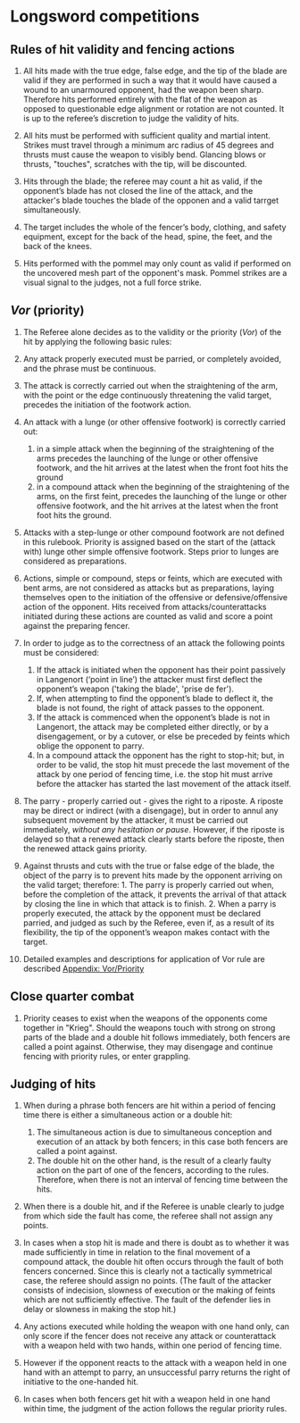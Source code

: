 # Longsword competitions

## Rules of hit validity and fencing actions

1. All hits made with the true edge, false edge, and the tip of the blade are valid if they are
   performed in such a way that it would have caused a wound to an unarmoured opponent, had the
   weapon been sharp. Therefore hits performed entirely with the flat of the weapon as opposed
   to questionable edge alignment or rotation are not counted. It is up to the referee’s discretion
   to judge the validity of hits.
   
2. All hits must be performed with sufficient quality and martial intent. Strikes must travel through
   a minimum arc radius of 45 degrees and thrusts must cause the weapon to visibly bend. Glancing blows
   or thrusts, "touches", scratches with the tip, will be discounted.   

3. Hits through the blade; the referee may count a hit as valid, if the opponent’s
   blade has not closed the line of the attack, and the attacker's blade touches the blade of the opponen
   and a valid tarrget simultaneously.

4. The target includes the whole of the fencer’s body, clothing, and safety equipment, except for the back
   of the head, spine, the feet, and the back of the knees.

5. Hits performed with the pommel may only count as valid if performed on the uncovered mesh part of
   the opponent's mask. Pommel strikes are a visual signal to the judges, not a full force strike.

## *Vor* (priority)

1.  The Referee alone decides as to the validity or the priority (*Vor*) of the hit by applying the
    following basic rules:

2.  Any attack properly executed must be parried, or completely avoided, and the phrase must be
    continuous.

3.  The attack is correctly carried out when the straightening of the arm, with the point or the
    edge continuously threatening the valid target, precedes the initiation of the footwork action.

4.  An attack with a lunge (or other offensive footwork) is correctly carried out:
    1. in a simple attack when the beginning of the straightening of the arms precedes the launching
       of the lunge or other offensive footwork, and the hit arrives at the latest when the front
       foot hits the ground
    2. in a compound attack when the beginning of the straightening of the arms, on the first feint,
       precedes the launching of the lunge or other offensive footwork, and the hit arrives at the
       latest when the front foot hits the ground.

5.  Attacks with a step-lunge or other compound footwork are not defined in this rulebook.
    Priority is assigned based on the start of the (attack with) lunge other simple offensive
    footwork. Steps prior to lunges are considered as preparations.

6.  Actions, simple or compound, steps or feints, which are executed with bent arms, are not
    considered as attacks but as preparations, laying themselves open to the initiation of the
    offensive or defensive/offensive action of the opponent. Hits received from
    attacks/counterattacks initiated during these actions are counted as valid and score a point
    against the preparing fencer.

7.  In order to judge as to the correctness of an attack the following points must be considered:
    1. If the attack is initiated when the opponent has their point passively in Langenort (‘point in line’)
       the attacker must first deflect the opponent’s weapon ('taking the blade', 'prise de fer').
    2. If, when attempting to find the opponent’s blade to deflect it, the blade is not found, the
       right of attack passes to the opponent.
    3. If the attack is commenced when the opponent’s blade is not in Langenort, the attack may be
       completed either directly, or by a disengagement, or by a cutover, or else be preceded by feints
       which oblige the opponent to parry.
    4. In a compound attack the opponent has the right to stop-hit; but, in order to be valid, the
       stop hit must precede the last movement of the attack by one period of fencing time, i.e. the
       stop hit must arrive before the attacker has started the last movement of the attack itself.

8.  The parry - properly carried out - gives the right to a riposte. A riposte may be direct or
    indirect (with a disengage), but in order to annul any subsequent movement by the attacker,
    it must be carried out immediately, *without any hesitation or pause*. However, if the riposte is delayed
    so that a renewed attack clearly starts before the riposte, then the renewed attack gains priority.

10.  Against thrusts and cuts with the true or false edge of the blade, the object of
    the parry is to prevent hits made by the opponent arriving on the valid target; therefore:
    1. The parry is properly carried out when, before the completion of the attack, it prevents the
       arrival of that attack by closing the line in which that attack is to finish.
    2. When a parry is properly executed, the attack by the opponent must be declared parried, and
       judged as such by the Referee, even if, as a result of its flexibility, the tip of the
       opponent’s weapon makes contact with the target.

11. Detailed examples and descriptions for application of Vor rule are described
    [Appendix: Vor/Priority](appendices/02-priority.md)

## Close quarter combat

1. Priority ceases to exist when the weapons of the opponents come together in "Krieg". Should the
   weapons touch with strong on strong parts of the blade and a double hit follows immediately,
   both fencers are called a point against. Otherwise, they may disengage and continue fencing with priority rules,
   or enter grappling.

## Judging of hits

1.  When during a phrase both fencers are hit within a period of fencing time there is either a
    simultaneous action or a double hit:
    1. The simultaneous action is due to simultaneous conception and execution of an attack by both
       fencers; in this case both fencers are called a point against.
    2. The double hit on the other hand, is the result of a clearly faulty action on the part of one
       of the fencers, according to the rules. Therefore, when there is not an interval of fencing
       time between the hits.

2.  When there is a double hit, and if the Referee is unable clearly to judge from which side the
    fault has come, the referee shall not assign any points.

3.  In cases when a stop hit is made and there is doubt as to whether it was made sufficiently in
    time in relation to the final movement of a compound attack, the double hit often occurs through
    the fault of both fencers concerned. Since this is clearly not a tactically symmetrical case,
    the referee should assign no points. (The fault of the attacker consists of indecision, slowness
    of execution or the making of feints which are not sufficiently effective. The fault of the
    defender lies in delay or slowness in making the stop hit.)

4.  Any actions executed while holding the weapon with one hand only, can only score if the fencer
    does not receive any attack or counterattack with a weapon held with two hands, within one
    period of fencing time.

5.  However if the opponent reacts to the attack with a weapon held in one hand with an attempt to
    parry, an unsuccessful parry returns the right of initiative to the one-handed hit.

6.  In cases when both fencers get hit with a weapon held in one hand within time, the judgment of
    the action follows the regular priority rules.
